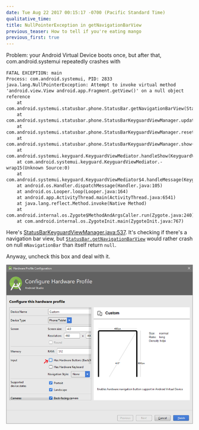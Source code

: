 ```yaml
---
date: Tue Aug 22 2017 00:15:17 -0700 (Pacific Standard Time)
qualitative_time: 
title: NullPointerException in getNavigationBarView
previous_teaser: How to tell if you're eating mango
previous_first: true
---
```

Problem: your Android Virtual Device boots once, but after that, com.android.systemui repeatedly crashes with

```
FATAL EXCEPTION: main
Process: com.android.systemui, PID: 2833
java.lang.NullPointerException: Attempt to invoke virtual method 'android.view.View android.app.Fragment.getView()' on a null object reference
    at com.android.systemui.statusbar.phone.StatusBar.getNavigationBarView(StatusBar.java:4636)
    at com.android.systemui.statusbar.phone.StatusBarKeyguardViewManager.updateStates(StatusBarKeyguardViewManager.java:537)
    at com.android.systemui.statusbar.phone.StatusBarKeyguardViewManager.reset(StatusBarKeyguardViewManager.java:207)
    at com.android.systemui.statusbar.phone.StatusBarKeyguardViewManager.show(StatusBarKeyguardViewManager.java:145)
    at com.android.systemui.keyguard.KeyguardViewMediator.handleShow(KeyguardViewMediator.java:1721)
    at com.android.systemui.keyguard.KeyguardViewMediator.-wrap15(Unknown Source:0)
    at com.android.systemui.keyguard.KeyguardViewMediator$4.handleMessage(KeyguardViewMediator.java:1482)
    at android.os.Handler.dispatchMessage(Handler.java:105)
    at android.os.Looper.loop(Looper.java:164)
    at android.app.ActivityThread.main(ActivityThread.java:6541)
    at java.lang.reflect.Method.invoke(Native Method)
    at com.android.internal.os.Zygote$MethodAndArgsCaller.run(Zygote.java:240)
    at com.android.internal.os.ZygoteInit.main(ZygoteInit.java:767)
```

Here's [StatusBarKeyguardViewManager.java:537](https://android.googlesource.com/platform/frameworks/base/+/android-8.0.0_r4/packages/SystemUI/src/com/android/systemui/statusbar/phone/StatusBarKeyguardViewManager.java#537).
It's checking if there's a navigation bar view, but [`StatusBar.getNavigationBarView`](https://android.googlesource.com/platform/frameworks/base/+/android-8.0.0_r4/packages/SystemUI/src/com/android/systemui/statusbar/phone/StatusBar.java#4636) would rather crash on null `mNavigationBar` than itself return `null`.

Anyway, uncheck this box and deal with it.

!["Has Hardware Buttons (Back/Home/Menu)" in "Configure Hardware Profile"](/assets/2017/getnavigationbarview-npe-studio.png)
